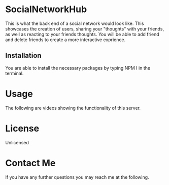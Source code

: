 # SocialNetworkHub

This is what the back end of a social network would look like. This showcases the creation of users, sharing your "thoughts" with your friends, as well as reacting to your friends thoughts. You will be able to add friend and delete friends to create a more interactive exprience.

## Installation

You are able to install the necessary packages by typing NPM I in the terminal.

# Usage

The following are videos showing the functionality of this server.




# License

Unlicensed

# Contact Me

If you have any further questions you may reach me at the following.